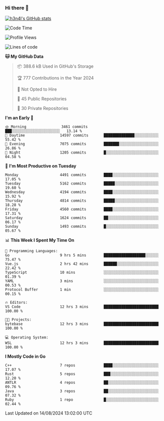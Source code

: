 ### Hi there 👋

[![h3n4l's GitHub stats](https://github-readme-stats.vercel.app/api?username=h3n4l&count_private=true&show_icons=true&theme=radical)](https://github.com/h3n4l/github-readme-stats)

<!--START_SECTION:waka-->
![Code Time](http://img.shields.io/badge/Code%20Time-1%2C902%20hrs%2011%20mins-blue)

![Profile Views](http://img.shields.io/badge/Profile%20Views-7-blue)

![Lines of code](https://img.shields.io/badge/From%20Hello%20World%20I%27ve%20Written-10.5%20million%20lines%20of%20code-blue)

**🐱 My GitHub Data** 

> 📦 388.6 kB Used in GitHub's Storage 
 > 
> 🏆 777 Contributions in the Year 2024
 > 
> 🚫 Not Opted to Hire
 > 
> 📜 45 Public Repositories 
 > 
> 🔑 30 Private Repositories 
 > 
**I'm an Early 🐤** 

```text
🌞 Morning                3461 commits        ███░░░░░░░░░░░░░░░░░░░░░░   13.14 % 
🌆 Daytime                14597 commits       ██████████████░░░░░░░░░░░   55.42 % 
🌃 Evening                7075 commits        ███████░░░░░░░░░░░░░░░░░░   26.86 % 
🌙 Night                  1205 commits        █░░░░░░░░░░░░░░░░░░░░░░░░   04.58 % 
```
📅 **I'm Most Productive on Tuesday** 

```text
Monday                   4491 commits        ████░░░░░░░░░░░░░░░░░░░░░   17.05 % 
Tuesday                  5162 commits        █████░░░░░░░░░░░░░░░░░░░░   19.60 % 
Wednesday                4194 commits        ████░░░░░░░░░░░░░░░░░░░░░   15.92 % 
Thursday                 4814 commits        █████░░░░░░░░░░░░░░░░░░░░   18.28 % 
Friday                   4560 commits        ████░░░░░░░░░░░░░░░░░░░░░   17.31 % 
Saturday                 1624 commits        ██░░░░░░░░░░░░░░░░░░░░░░░   06.17 % 
Sunday                   1493 commits        █░░░░░░░░░░░░░░░░░░░░░░░░   05.67 % 
```


📊 **This Week I Spent My Time On** 

```text
💬 Programming Languages: 
Go                       9 hrs 5 mins        ███████████████████░░░░░░   75.47 % 
Vue.js                   2 hrs 42 mins       ██████░░░░░░░░░░░░░░░░░░░   22.42 % 
TypeScript               10 mins             ░░░░░░░░░░░░░░░░░░░░░░░░░   01.39 % 
YAML                     3 mins              ░░░░░░░░░░░░░░░░░░░░░░░░░   00.53 % 
Protocol Buffer          1 min               ░░░░░░░░░░░░░░░░░░░░░░░░░   00.15 % 

🔥 Editors: 
VS Code                  12 hrs 3 mins       █████████████████████████   100.00 % 

🐱‍💻 Projects: 
bytebase                 12 hrs 3 mins       █████████████████████████   100.00 % 

💻 Operating System: 
WSL                      12 hrs 3 mins       █████████████████████████   100.00 % 
```

**I Mostly Code in Go** 

```text
C++                      7 repos             ████░░░░░░░░░░░░░░░░░░░░░   17.07 % 
Rust                     5 repos             ███░░░░░░░░░░░░░░░░░░░░░░   12.20 % 
ANTLR                    4 repos             ██░░░░░░░░░░░░░░░░░░░░░░░   09.76 % 
Java                     3 repos             ██░░░░░░░░░░░░░░░░░░░░░░░   07.32 % 
Ruby                     1 repo              █░░░░░░░░░░░░░░░░░░░░░░░░   02.44 % 
```




 Last Updated on 14/08/2024 13:02:00 UTC
<!--END_SECTION:waka-->

